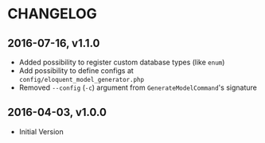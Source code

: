 CHANGELOG
=========
2016-07-16, v1.1.0
-----------------
* Added possibility to register custom database types (like `enum`)
* Add possibility to define configs at `config/eloquent_model_generator.php`
* Removed `--config` (`-c`) argument from `GenerateModelCommand`'s signature

2016-04-03, v1.0.0
-----------------
* Initial Version